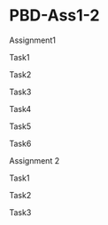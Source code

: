 # PBD-Ass1-2

Assignment1

Task1


Task2


Task3 


Task4


Task5


Task6



Assignment 2

Task1



Task2



Task3
